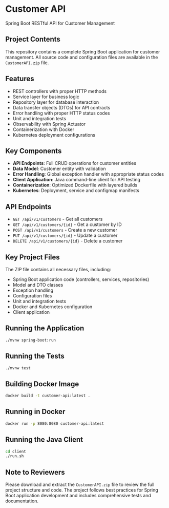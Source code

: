 # Customer API

Spring Boot RESTful API for Customer Management

## Project Contents

This repository contains a complete Spring Boot application for customer management. All source code and configuration files are available in the `CustomerAPI.zip` file.

## Features

- REST controllers with proper HTTP methods
- Service layer for business logic
- Repository layer for database interaction
- Data transfer objects (DTOs) for API contracts
- Error handling with proper HTTP status codes
- Unit and integration tests
- Observability with Spring Actuator
- Containerization with Docker
- Kubernetes deployment configurations

## Key Components

- **API Endpoints**: Full CRUD operations for customer entities
- **Data Model**: Customer entity with validation
- **Error Handling**: Global exception handler with appropriate status codes
- **Client Application**: Java command-line client for API testing
- **Containerization**: Optimized Dockerfile with layered builds
- **Kubernetes**: Deployment, service and configmap manifests

## API Endpoints

- `GET /api/v1/customers` - Get all customers
- `GET /api/v1/customers/{id}` - Get a customer by ID
- `POST /api/v1/customers` - Create a new customer
- `PUT /api/v1/customers/{id}` - Update a customer
- `DELETE /api/v1/customers/{id}` - Delete a customer

## Key Project Files

The ZIP file contains all necessary files, including:

- Spring Boot application code (controllers, services, repositories)
- Model and DTO classes
- Exception handling
- Configuration files
- Unit and integration tests
- Docker and Kubernetes configuration
- Client application

## Running the Application

```bash
./mvnw spring-boot:run
```

## Running the Tests

```bash
./mvnw test
```

## Building Docker Image

```bash
docker build -t customer-api:latest .
```

## Running in Docker

```bash
docker run -p 8080:8080 customer-api:latest
```

## Running the Java Client

```bash
cd client
./run.sh
```

## Note to Reviewers

Please download and extract the `CustomerAPI.zip` file to review the full project structure and code. The project follows best practices for Spring Boot application development and includes comprehensive tests and documentation.
